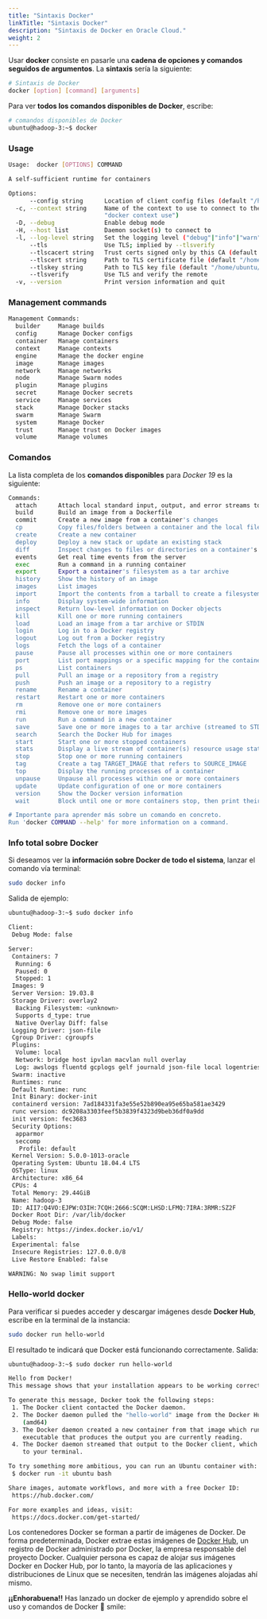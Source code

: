 ```yaml
---
title: "Sintaxis Docker"
linkTitle: "Sintaxis Docker"
description: "Sintaxis de Docker en Oracle Cloud."
weight: 2
---
```


Usar **docker** consiste en pasarle una **cadena de opciones y comandos seguidos de argumentos**. La **sintaxis** sería la siguiente:

```bash
# Sintaxis de Docker
docker [option] [command] [arguments]
```

Para ver **todos los comandos disponibles de Docker**, escribe:

```bash
# comandos disponibles de Docker
ubuntu@hadoop-3:~$ docker
```

### Usage

```bash
Usage:  docker [OPTIONS] COMMAND

A self-sufficient runtime for containers

Options:
      --config string      Location of client config files (default "/home/ubuntu/.docker")
  -c, --context string     Name of the context to use to connect to the daemon (overrides DOCKER_HOST env var and default context set with
                           "docker context use")
  -D, --debug              Enable debug mode
  -H, --host list          Daemon socket(s) to connect to
  -l, --log-level string   Set the logging level ("debug"|"info"|"warn"|"error"|"fatal") (default "info")
      --tls                Use TLS; implied by --tlsverify
      --tlscacert string   Trust certs signed only by this CA (default "/home/ubuntu/.docker/ca.pem")
      --tlscert string     Path to TLS certificate file (default "/home/ubuntu/.docker/cert.pem")
      --tlskey string      Path to TLS key file (default "/home/ubuntu/.docker/key.pem")
      --tlsverify          Use TLS and verify the remote
  -v, --version            Print version information and quit
```

### Management commands

```bash
Management Commands:
  builder     Manage builds
  config      Manage Docker configs
  container   Manage containers
  context     Manage contexts
  engine      Manage the docker engine
  image       Manage images
  network     Manage networks
  node        Manage Swarm nodes
  plugin      Manage plugins
  secret      Manage Docker secrets
  service     Manage services
  stack       Manage Docker stacks
  swarm       Manage Swarm
  system      Manage Docker
  trust       Manage trust on Docker images
  volume      Manage volumes
```

### Comandos

La lista completa de los **comandos disponibles** para _Docker 19_ es la siguiente:

```bash
Commands:
  attach      Attach local standard input, output, and error streams to a running container
  build       Build an image from a Dockerfile
  commit      Create a new image from a container's changes
  cp          Copy files/folders between a container and the local filesystem
  create      Create a new container
  deploy      Deploy a new stack or update an existing stack
  diff        Inspect changes to files or directories on a container's filesystem
  events      Get real time events from the server
  exec        Run a command in a running container
  export      Export a container's filesystem as a tar archive
  history     Show the history of an image
  images      List images
  import      Import the contents from a tarball to create a filesystem image
  info        Display system-wide information
  inspect     Return low-level information on Docker objects
  kill        Kill one or more running containers
  load        Load an image from a tar archive or STDIN
  login       Log in to a Docker registry
  logout      Log out from a Docker registry
  logs        Fetch the logs of a container
  pause       Pause all processes within one or more containers
  port        List port mappings or a specific mapping for the container
  ps          List containers
  pull        Pull an image or a repository from a registry
  push        Push an image or a repository to a registry
  rename      Rename a container
  restart     Restart one or more containers
  rm          Remove one or more containers
  rmi         Remove one or more images
  run         Run a command in a new container
  save        Save one or more images to a tar archive (streamed to STDOUT by default)
  search      Search the Docker Hub for images
  start       Start one or more stopped containers
  stats       Display a live stream of container(s) resource usage statistics
  stop        Stop one or more running containers
  tag         Create a tag TARGET_IMAGE that refers to SOURCE_IMAGE
  top         Display the running processes of a container
  unpause     Unpause all processes within one or more containers
  update      Update configuration of one or more containers
  version     Show the Docker version information
  wait        Block until one or more containers stop, then print their exit codes

# Importante para aprender más sobre un comando en concreto.
Run 'docker COMMAND --help' for more information on a command.
```

### Info total sobre Docker

Si deseamos ver la **información sobre Docker de todo el sistema**, lanzar el comando vía terminal:

```bash
sudo docker info
```

Salida de ejemplo:

```bash
ubuntu@hadoop-3:~$ sudo docker info

Client:
 Debug Mode: false

Server:
 Containers: 7
  Running: 6
  Paused: 0
  Stopped: 1
 Images: 9
 Server Version: 19.03.8
 Storage Driver: overlay2
  Backing Filesystem: <unknown>
  Supports d_type: true
  Native Overlay Diff: false
 Logging Driver: json-file
 Cgroup Driver: cgroupfs
 Plugins:
  Volume: local
  Network: bridge host ipvlan macvlan null overlay
  Log: awslogs fluentd gcplogs gelf journald json-file local logentries splunk syslog
 Swarm: inactive
 Runtimes: runc
 Default Runtime: runc
 Init Binary: docker-init
 containerd version: 7ad184331fa3e55e52b890ea95e65ba581ae3429
 runc version: dc9208a3303feef5b3839f4323d9beb36df0a9dd
 init version: fec3683
 Security Options:
  apparmor
  seccomp
   Profile: default
 Kernel Version: 5.0.0-1013-oracle
 Operating System: Ubuntu 18.04.4 LTS
 OSType: linux
 Architecture: x86_64
 CPUs: 4
 Total Memory: 29.44GiB
 Name: hadoop-3
 ID: AII7:Q4VO:EJPW:O3IH:7CQH:2666:SCQM:LHSD:LFMQ:7IRA:3RMR:SZ2F
 Docker Root Dir: /var/lib/docker
 Debug Mode: false
 Registry: https://index.docker.io/v1/
 Labels:
 Experimental: false
 Insecure Registries: 127.0.0.0/8
 Live Restore Enabled: false

WARNING: No swap limit support
```

### Hello-world docker

Para verificar si puedes acceder y descargar imágenes desde **Docker Hub**, escribe en la terminal de la instancia:

```bash
sudo docker run hello-world
```

El resultado te indicará que Docker está funcionando correctamente. Salida:

```bash
ubuntu@hadoop-3:~$ sudo docker run hello-world

Hello from Docker!
This message shows that your installation appears to be working correctly.

To generate this message, Docker took the following steps:
 1. The Docker client contacted the Docker daemon.
 2. The Docker daemon pulled the "hello-world" image from the Docker Hub.
    (amd64)
 3. The Docker daemon created a new container from that image which runs the
    executable that produces the output you are currently reading.
 4. The Docker daemon streamed that output to the Docker client, which sent it
    to your terminal.

To try something more ambitious, you can run an Ubuntu container with:
 $ docker run -it ubuntu bash

Share images, automate workflows, and more with a free Docker ID:
 https://hub.docker.com/

For more examples and ideas, visit:
 https://docs.docker.com/get-started/
```

Los contenedores Docker se forman a partir de imágenes de Docker. De forma predeterminada, Docker extrae estas imágenes de [Docker Hub](https://hub.docker.com/), un registro de Docker administrado por Docker, la empresa responsable del proyecto Docker. Cualquier persona es capaz de alojar sus imágenes Docker en Docker Hub, por lo tanto, la mayoría de las aplicaciones y distribuciones de Linux que se necesiten, tendrán las imágenes alojadas ahí mismo.

**¡¡Enhorabuena!!** Has lanzado un docker de ejemplo y aprendido sobre el uso y comandos de Docker :tada: smile:
